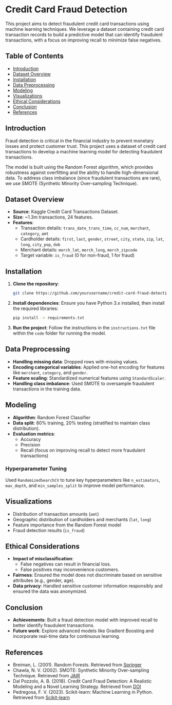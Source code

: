# Credit Card Fraud Detection

This project aims to detect fraudulent credit card transactions using machine learning techniques. We leverage a dataset containing credit card transaction records to build a predictive model that can identify fraudulent transactions, with a focus on improving recall to minimize false negatives.

## Table of Contents
- [Introduction](#introduction)
- [Dataset Overview](#dataset-overview)
- [Installation](#installation)
- [Data Preprocessing](#data-preprocessing)
- [Modeling](#modeling)
- [Visualizations](#visualizations)
- [Ethical Considerations](#ethical-considerations)
- [Conclusion](#conclusion)
- [References](#references)

## Introduction
Fraud detection is critical in the financial industry to prevent monetary losses and protect customer trust. This project uses a dataset of credit card transactions to develop a machine learning model for detecting fraudulent transactions.

The model is built using the Random Forest algorithm, which provides robustness against overfitting and the ability to handle high-dimensional data. To address class imbalance (since fraudulent transactions are rare), we use SMOTE (Synthetic Minority Over-sampling Technique).

## Dataset Overview
- **Source**: Kaggle Credit Card Transactions Dataset.
- **Size**: ~1.3m transactions, 24 features.
- **Features**:
  - Transaction details: `trans_date_trans_time`, `cc_num`, `merchant`, `category`, `amt`
  - Cardholder details: `first`, `last`, `gender`, `street`, `city`, `state`, `zip`, `lat`, `long`, `city_pop`, `dob`
  - Merchant details: `merch_lat`, `merch_long`, `merch_zipcode`
  - Target variable: `is_fraud` (0 for non-fraud, 1 for fraud)

## Installation
1. **Clone the repository**:
    ```bash
    git clone https://github.com/yourusername/credit-card-fraud-detection.git
    ```
2. **Install dependencies**:
    Ensure you have Python 3.x installed, then install the required libraries:
    ```bash
    pip install -r requirements.txt
    ```
3. **Run the project**:
    Follow the instructions in the `instructions.txt` file within the `code` folder for running the model.

## Data Preprocessing
- **Handling missing data**: Dropped rows with missing values.
- **Encoding categorical variables**: Applied one-hot encoding for features like `merchant`, `category`, and `gender`.
- **Feature scaling**: Standardized numerical features using `StandardScaler`.
- **Handling class imbalance**: Used SMOTE to oversample fraudulent transactions in the training data.

## Modeling
- **Algorithm**: Random Forest Classifier
- **Data split**: 80% training, 20% testing (stratified to maintain class distribution).
- **Evaluation metrics**:
  - Accuracy
  - Precision
  - Recall (focus on improving recall to detect more fraudulent transactions)

### Hyperparameter Tuning
Used `RandomizedSearchCV` to tune key hyperparameters like `n_estimators`, `max_depth`, and `min_samples_split` to improve model performance.

## Visualizations
- Distribution of transaction amounts (`amt`)
- Geographic distribution of cardholders and merchants (`lat`, `long`)
- Feature importance from the Random Forest model
- Fraud detection results (`is_fraud`)

## Ethical Considerations
- **Impact of misclassification**:
  - False negatives can result in financial loss.
  - False positives may inconvenience customers.
- **Fairness**: Ensured the model does not discriminate based on sensitive attributes (e.g., gender, age).
- **Data privacy**: Handled sensitive customer information responsibly and ensured the data was anonymized.

## Conclusion
- **Achievements**: Built a fraud detection model with improved recall to better identify fraudulent transactions.
- **Future work**: Explore advanced models like Gradient Boosting and incorporate real-time data for continuous learning.

## References
- Breiman, L. (2001). Random Forests. Retrieved from [Springer](https://link.springer.com/article/10.1023/A:1010933404324)
- Chawla, N. V. (2002). SMOTE: Synthetic Minority Over-sampling Technique. Retrieved from [JAIR](https://www.jair.org/index.php/jair/article/view/10302)
- Dal Pozzolo, A. B. (2018). Credit Card Fraud Detection: A Realistic Modeling and a Novel Learning Strategy. Retrieved from [DOI](https://doi.org/10.1109/TNNLS.2017.2736643)
- Pedregosa, F. V. (2023). Scikit-learn: Machine Learning in Python. Retrieved from [Scikit-learn](https://scikit-learn.org/stable/)
